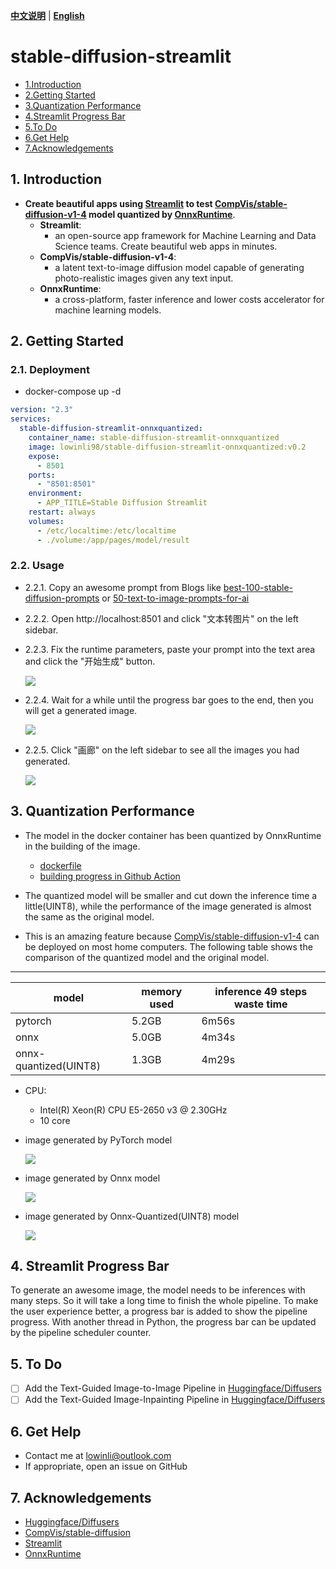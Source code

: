 [**中文说明**](https://github.com/LowinLi/stable-diffusion-streamlit/README_CN.md) | [**English**](https://github.com/LowinLi/stable-diffusion-streamlit/README.md)

# stable-diffusion-streamlit

- [1.Introduction](#1-introduction)
- [2.Getting Started](#2-getting-started)
- [3.Quantization Performance](#3-quantization-performance)
- [4.Streamlit Progress Bar](#4-streamlit-progress-bar)
- [5.To Do](#5-to-do)
- [6.Get Help](#6-get-help)
- [7.Acknowledgements](#7-acknowledgements)

## 1. Introduction

+ **Create beautiful apps using [Streamlit](https://github.com/streamlit/streamlit) to test [CompVis/stable-diffusion-v1-4](https://huggingface.co/CompVis/stable-diffusion-v1-4) model quantized by [OnnxRuntime](https://github.com/microsoft/onnxruntime)**.
    + **Streamlit**:
      + an open-source app framework for Machine Learning and Data Science teams. Create beautiful web apps in minutes.
    + **CompVis/stable-diffusion-v1-4**:
        + a latent text-to-image diffusion model capable of generating photo-realistic images given any text input.
    + **OnnxRuntime**:
        + a cross-platform, faster inference and lower costs accelerator for machine learning models.

    
## 2. Getting Started

### 2.1. Deployment
+ docker-compose up -d
```yaml
version: "2.3"
services:
  stable-diffusion-streamlit-onnxquantized:
    container_name: stable-diffusion-streamlit-onnxquantized
    image: lowinli98/stable-diffusion-streamlit-onnxquantized:v0.2
    expose:
      - 8501
    ports:
      - "8501:8501"
    environment:
      - APP_TITLE=Stable Diffusion Streamlit
    restart: always
    volumes:
      - /etc/localtime:/etc/localtime
      - ./volume:/app/pages/model/result
```

### 2.2. Usage
+ 2.2.1. Copy an awesome prompt from Blogs like [best-100-stable-diffusion-prompts](https://mpost.io/best-100-stable-diffusion-prompts-the-most-beautiful-ai-text-to-image-prompts/) or [50-text-to-image-prompts-for-ai](https://decentralizedcreator.com/50-text-to-image-prompts-for-ai-art-generator-stable-diffusion-a-visual-treat-inside/)
+ 2.2.2. Open http://localhost:8501 and click "文本转图片" on the left sidebar.
+ 2.2.3. Fix the runtime parameters, paste your prompt into the text area and click the "开始生成" button.

    ![](./doc/gif/use1.gif)

+ 2.2.4. Wait for a while until the progress bar goes to the end, then you will get a generated image.

    ![](./doc/gif/use2.gif)

+ 2.2.5. Click "画廊" on the left sidebar to see all the images you had generated.

    ![](./doc/gif/use3.gif)


## 3. Quantization Performance
+ The model in the docker container has been quantized by OnnxRuntime in the building of the image.

  + [dockerfile](https://github.com/LowinLi/stable-diffusion-streamlit/blob/main/docker/dockerfile)
  + [building progress in Github Action](https://github.com/LowinLi/stable-diffusion-streamlit/actions/runs/3202674839/jobs/5231895605)

+ The quantized model will be smaller and cut down the inference time a little(UINT8), while the performance of the image generated is almost the same as the original model.
+ This is an amazing feature because [CompVis/stable-diffusion-v1-4](https://huggingface.co/CompVis/stable-diffusion-v1-4) can be deployed on most home computers. The following table shows the comparison of the quantized model and the original model.

---
| model | memory used | inference 49 steps waste time |
| --- | --- | --- |
| pytorch | 5.2GB | 6m56s |
| onnx | 5.0GB | 4m34s |
| onnx-quantized(UINT8) | 1.3GB | 4m29s |

+ CPU: 
  + Intel(R) Xeon(R) CPU E5-2650 v3 @ 2.30GHz 
  + 10 core


+ image generated by PyTorch model

    ![](./doc/pic/torch.png)
+ image generated by Onnx model

    ![](./doc/pic/onnx.png)
+ image generated by Onnx-Quantized(UINT8) model

    ![](./doc/pic/onnxquantized.png)

## 4. Streamlit Progress Bar
To generate an awesome image, the model needs to be inferences with many steps. So it will take a long time to finish the whole pipeline. To make the user experience better, a progress bar is added to show the pipeline progress. 
With another thread in Python, the progress bar can be updated by the pipeline scheduler counter.



## 5. To Do

- [ ] Add the Text-Guided Image-to-Image Pipeline in [Huggingface/Diffusers](https://huggingface.co/docs/diffusers/using-diffusers/img2img)
- [ ] Add the Text-Guided Image-Inpainting Pipeline in [Huggingface/Diffusers](https://huggingface.co/docs/diffusers/using-diffusers/inpaint)

## 6. Get Help

+ Contact me at lowinli@outlook.com
+ If appropriate, open an issue on GitHub

## 7. Acknowledgements

+ [Huggingface/Diffusers](https://github.com/huggingface/diffusers)
+ [CompVis/stable-diffusion](https://github.com/CompVis/stable-diffusion)
+ [Streamlit](https://github.com/streamlit/streamlit)
+ [OnnxRuntime](https://github.com/microsoft/onnxruntime)